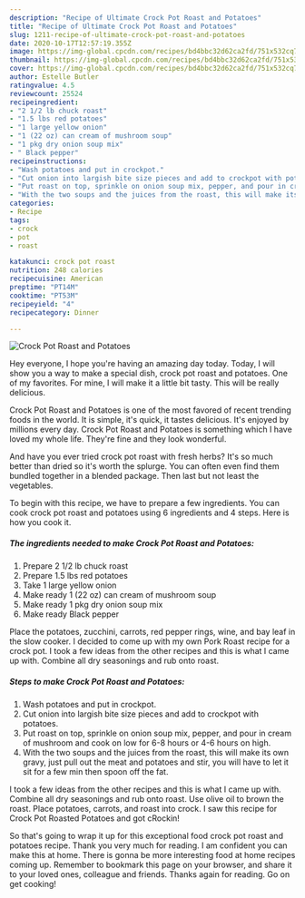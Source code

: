 ```yaml
---
description: "Recipe of Ultimate Crock Pot Roast and Potatoes"
title: "Recipe of Ultimate Crock Pot Roast and Potatoes"
slug: 1211-recipe-of-ultimate-crock-pot-roast-and-potatoes
date: 2020-10-17T12:57:19.355Z
image: https://img-global.cpcdn.com/recipes/bd4bbc32d62ca2fd/751x532cq70/crock-pot-roast-and-potatoes-recipe-main-photo.jpg
thumbnail: https://img-global.cpcdn.com/recipes/bd4bbc32d62ca2fd/751x532cq70/crock-pot-roast-and-potatoes-recipe-main-photo.jpg
cover: https://img-global.cpcdn.com/recipes/bd4bbc32d62ca2fd/751x532cq70/crock-pot-roast-and-potatoes-recipe-main-photo.jpg
author: Estelle Butler
ratingvalue: 4.5
reviewcount: 25524
recipeingredient:
- "2 1/2 lb chuck roast"
- "1.5 lbs red potatoes"
- "1 large yellow onion"
- "1 (22 oz) can cream of mushroom soup"
- "1 pkg dry onion soup mix"
- " Black pepper"
recipeinstructions:
- "Wash potatoes and put in crockpot."
- "Cut onion into largish bite size pieces and add to crockpot with potatoes."
- "Put roast on top, sprinkle on onion soup mix, pepper, and pour in cream of mushroom and cook on low for 6-8 hours or 4-6 hours on high."
- "With the two soups and the juices from the roast, this will make its own gravy, just pull out the meat and potatoes and stir, you will have to let it sit for a few min then spoon off the fat."
categories:
- Recipe
tags:
- crock
- pot
- roast

katakunci: crock pot roast 
nutrition: 248 calories
recipecuisine: American
preptime: "PT14M"
cooktime: "PT53M"
recipeyield: "4"
recipecategory: Dinner

---
```



![Crock Pot Roast and Potatoes](https://img-global.cpcdn.com/recipes/bd4bbc32d62ca2fd/751x532cq70/crock-pot-roast-and-potatoes-recipe-main-photo.jpg)

Hey everyone, I hope you're having an amazing day today. Today, I will show you a way to make a special dish, crock pot roast and potatoes. One of my favorites. For mine, I will make it a little bit tasty. This will be really delicious.

Crock Pot Roast and Potatoes is one of the most favored of recent trending foods in the world. It is simple, it's quick, it tastes delicious. It's enjoyed by millions every day. Crock Pot Roast and Potatoes is something which I have loved my whole life. They're fine and they look wonderful.

And have you ever tried crock pot roast with fresh herbs? It&#39;s so much better than dried so it&#39;s worth the splurge. You can often even find them bundled together in a blended package. Then last but not least the vegetables.


To begin with this recipe, we have to prepare a few ingredients. You can cook crock pot roast and potatoes using 6 ingredients and 4 steps. Here is how you cook it.

<!--inarticleads1-->

##### The ingredients needed to make Crock Pot Roast and Potatoes:

1. Prepare 2 1/2 lb chuck roast
1. Prepare 1.5 lbs red potatoes
1. Take 1 large yellow onion
1. Make ready 1 (22 oz) can cream of mushroom soup
1. Make ready 1 pkg dry onion soup mix
1. Make ready  Black pepper


Place the potatoes, zucchini, carrots, red pepper rings, wine, and bay leaf in the slow cooker. I decided to come up with my own Pork Roast recipe for a crock pot. I took a few ideas from the other recipes and this is what I came up with. Combine all dry seasonings and rub onto roast. 

<!--inarticleads2-->

##### Steps to make Crock Pot Roast and Potatoes:

1. Wash potatoes and put in crockpot.
1. Cut onion into largish bite size pieces and add to crockpot with potatoes.
1. Put roast on top, sprinkle on onion soup mix, pepper, and pour in cream of mushroom and cook on low for 6-8 hours or 4-6 hours on high.
1. With the two soups and the juices from the roast, this will make its own gravy, just pull out the meat and potatoes and stir, you will have to let it sit for a few min then spoon off the fat.


I took a few ideas from the other recipes and this is what I came up with. Combine all dry seasonings and rub onto roast. Use olive oil to brown the roast. Place potatoes, carrots, and roast into crock. I saw this recipe for Crock Pot Roasted Potatoes and got cRockin! 

So that's going to wrap it up for this exceptional food crock pot roast and potatoes recipe. Thank you very much for reading. I am confident you can make this at home. There is gonna be more interesting food at home recipes coming up. Remember to bookmark this page on your browser, and share it to your loved ones, colleague and friends. Thanks again for reading. Go on get cooking!
